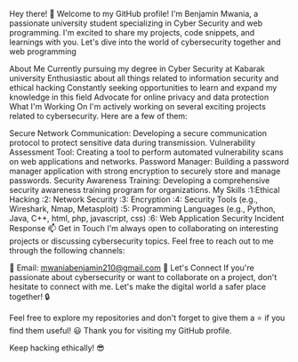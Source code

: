 
Hey there! 👋 Welcome to my GitHub profile! I'm Benjamin Mwania, a passionate university student specializing in Cyber Security and web programming.  I'm excited to share my projects, code snippets, and learnings with you. Let's dive into the world of cybersecurity together and web programming

About Me
Currently pursuing my degree in Cyber Security at Kabarak university
 Enthusiastic about all things related to information security and ethical hacking
 Constantly seeking opportunities to learn and expand my knowledge in this field
Advocate for online privacy and data protection
What I'm Working On
I'm actively working on several exciting projects related to cybersecurity. Here are a few of them:

 Secure Network Communication: Developing a secure communication protocol to protect sensitive data during transmission.
Vulnerability Assessment Tool: Creating a tool to perform automated vulnerability scans on web applications and networks.
 Password Manager: Building a password manager application with strong encryption to securely store and manage passwords.
Security Awareness Training: Developing a comprehensive security awareness training program for organizations.
My Skills
:1:Ethical Hacking
:2: Network Security
:3: Encryption
:4: Security Tools (e.g., Wireshark, Nmap, Metasploit)
:5: Programming Languages (e.g., Python, Java, C++, html, php, javascript, css)
:6: Web Application Security
Incident Response
:mailbox: Get in Touch
I'm always open to collaborating on interesting projects or discussing cybersecurity topics. Feel free to reach out to me through the following channels:

:email: Email: mwaniabenjamin210@gmail.com
:rocket: Let's Connect
If you're passionate about cybersecurity or want to collaborate on a project, don't hesitate to connect with me. Let's make the digital world a safer place together! :lock:

Feel free to explore my repositories and don't forget to give them a :star: if you find them useful! :smiley: Thank you for visiting my GitHub profile.

Keep hacking ethically! :sunglasses:
